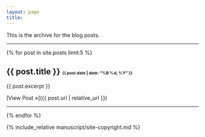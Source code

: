 ```yaml
---
layout: page
title: 
---
```


This is the archive for the blog posts.

<hr/>

{% for post in site.posts limit:5 %}

## {{ post.title }} <span style='font-size:0.5em;'>{{ post.date | date: "%B %d, %Y" }}</span>
  
{{ post.excerpt }}

[View Post &raquo;]({{ post.url | relative_url }})

<hr/>

{% endfor %}


<!-- --------------- -->
<!-- Edit the `manuscript/site-copyright.md` file to suit your needs -->
<!-- --------------- -->

{% include_relative manuscript/site-copyright.md %}

<script src='{{ "/assets/script/3rd-party/parallax.js" | relative_url }}'></script>